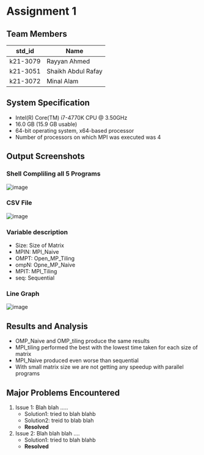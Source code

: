 # Assignment 1

## Team Members
|std_id|Name|
|--------|-|
|k21-3079|Rayyan Ahmed|
|k21-3051|Shaikh Abdul Rafay|
|k21-3072|Minal Alam|
## System Specification 
- Intel(R) Core(TM) i7-4770K CPU @ 3.50GHz
- 16.0 GB (15.9 GB usable)
- 64-bit operating system, x64-based processor
- Number of processors on which MPI was executed was 4
## Output Screenshots
### Shell Compliling all 5 Programs
![image](https://github.com/NUCES-Khi/matrixtimesvector-rayyan-s-team/assets/127647228/0450872d-3ceb-47d8-abca-37e5908a2afc)

### CSV File
![image](https://github.com/NUCES-Khi/matrixtimesvector-rayyan-s-team/assets/127647228/32484966-7a7c-4a12-a727-48be1db692e8)
### Variable description
- Size: Size of Matrix
- MPIN: MPI_Naive
- OMPT: Open_MP_Tiling
- ompN: Opne_MP_Naive
- MPIT: MPI_Tiling
- seq: Sequential

### Line Graph
![image](https://github.com/NUCES-Khi/matrixtimesvector-rayyan-s-team/assets/127647228/d6369245-40f0-4fb8-9bec-fde42b532f19)

## Results and Analysis
- OMP_Naive and OMP_tiling produce the same results
- MPI_tiling performed the best with the lowest time taken for each size of matrix
- MPI_Naive produced even worse than sequential
- With small matrix size we are not getting any speedup with parallel programs

## Major Problems Encountered
1. Issue 1: Blah blah .....
    - Solution1: tried to blah blahb
    - Solution2: treid to blab blah
    - **Resolved**
3. Issue 2: Blah blah blah ....
    - Solution1: tried to blah blahb
    - **Resolved**
